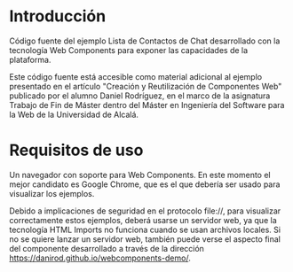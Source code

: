 # Introducción

Código fuente del ejemplo Lista de Contactos de Chat desarrollado con la
tecnología Web Components para exponer las capacidades de la plataforma.

Este código fuente está accesible como material adicional al ejemplo presentado
en el artículo "Creación y Reutilización de Componentes Web" publicado por
el alumno Daniel Rodríguez, en el marco de la asignatura Trabajo de Fin de
Máster dentro del Máster en Ingeniería del Software para la Web de la
Universidad de Alcalá.

# Requisitos de uso

Un navegador con soporte para Web Components. En este momento el mejor candidato
es Google Chrome, que es el que debería ser usado para visualizar los ejemplos.

Debido a implicaciones de seguridad en el protocolo file://, para visualizar
correctamente estos ejemplos, deberá usarse un servidor web, ya que la
tecnología HTML Imports no funciona cuando se usan archivos locales.
Si no se quiere lanzar un servidor web, también puede verse el aspecto final
del componente desarrollado a través de la dirección
https://danirod.github.io/webcomponents-demo/.

